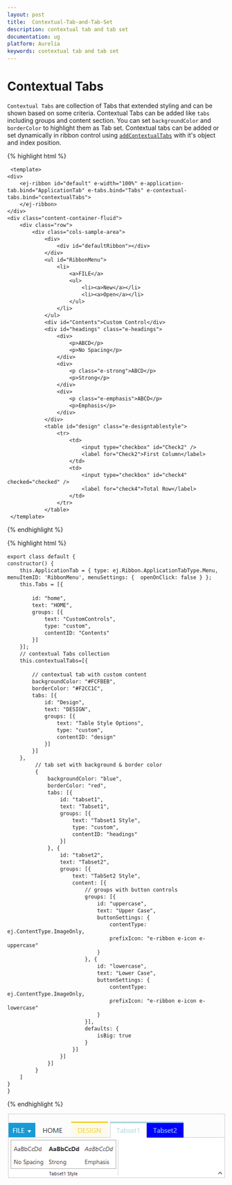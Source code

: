 ```yaml
---
layout: post
title:  Contextual-Tab-and-Tab-Set
description: contextual tab and tab set
documentation: ug
platform: Aurelia
keywords: contextual tab and tab set
---
```


# Contextual Tabs

`Contextual Tabs` are collection of Tabs that extended styling and can be shown based on some criteria. Contextual Tabs can be added like `tabs` including groups and content section. You can set `backgroundColor` and `borderColor` to highlight them as Tab set. Contextual tabs can be added or set dynamically in ribbon control using [`addContextualTabs`](https://help.syncfusion.com/api/js/ejribbon#methods:addcontextualtabs) with it's object and index position.

{% highlight html %}

     <template>
    <div>
        <ej-ribbon id="default" e-width="100%" e-application-tab.bind="ApplicationTab" e-tabs.bind="Tabs" e-contextual-tabs.bind="contextualTabs">
        </ej-ribbon>
    </div>
    <div class="content-container-fluid">
        <div class="row">
            <div class="cols-sample-area">
                <div>
                    <div id="defaultRibbon"></div>
                </div>
                <ul id="RibbonMenu">
                    <li>
                        <a>FILE</a>
                        <ul>
                            <li><a>New</a></li>
                            <li><a>Open</a></li>
                        </ul>
                    </li>
                </ul>
                <div id="Contents">Custom Control</div>
                <div id="headings" class="e-headings">
                    <div>
                        <p>ABCD</p>
                        <p>No Spacing</p>
                    </div>
                    <div>
                        <p class="e-strong">ABCD</p>
                        <p>Strong</p>
                    </div>
                    <div>
                        <p class="e-emphasis">ABCD</p>
                        <p>Emphasis</p>
                    </div>
                </div>
                <table id="design" class="e-designtablestyle">
                    <tr>
                        <td>
                            <input type="checkbox" id="Check2" />
                            <label for="Check2">First Column</label>
                        </td>
                        <td>
                            <input type="checkbox" id="check4" checked="checked" />
                            <label for="check4">Total Row</label>
                        </td>
                    </tr>
                </table>
     </template>
   
{% endhighlight %}

{% highlight html %}

    export class default {
    constructor() {
        this.ApplicationTab = { type: ej.Ribbon.ApplicationTabType.Menu, menuItemID: 'RibbonMenu', menuSettings: {  openOnClick: false } };
        this.Tabs = [{
					
            id: "home",
            text: "HOME",
            groups: [{
                text: "CustomControls",
                type: "custom",
                contentID: "Contents"
            }]
        }];			
        // contextual Tabs collection
        this.contextualTabs=[{

            // contextual tab with custom content
            backgroundColor: "#FCFBEB",
            borderColor: "#F2CC1C",
            tabs: [{
                id: "Design",
                text: "DESIGN",
                groups: [{
                    text: "Table Style Options",
                    type: "custom",
                    contentID: "design"
                }]
            }]
        },
             // tab set with background & border color
             {
                 backgroundColor: "blue",
                 borderColor: "red",
                 tabs: [{
                     id: "tabset1",
                     text: "Tabset1",
                     groups: [{
                         text: "Tabset1 Style",
                         type: "custom",
                         contentID: "headings"
                     }]
                 }, {
                     id: "tabset2",
                     text: "Tabset2",
                     groups: [{
                         text: "TabSet2 Style",
                         content: [{
                             // groups with button controls
                             groups: [{
                                 id: "uppercase",
                                 text: "Upper Case",
                                 buttonSettings: {
                                     contentType: ej.ContentType.ImageOnly,
                                     prefixIcon: "e-ribbon e-icon e-uppercase"
                                 }
                             }, {
                                 id: "lowercase",
                                 text: "Lower Case",
                                 buttonSettings: {
                                     contentType: ej.ContentType.ImageOnly,
                                     prefixIcon: "e-ribbon e-icon e-lowercase"
                                 }
                             }],
                             defaults: {
                                 isBig: true
                             }
                         }]
                     }]
                 }]
             }
        ]
    }
    }
     
{% endhighlight %}

![](Contextual-Tab-and-Tab-Set_images/Contextual-Tab-and-Tab-Set_img1.png)

